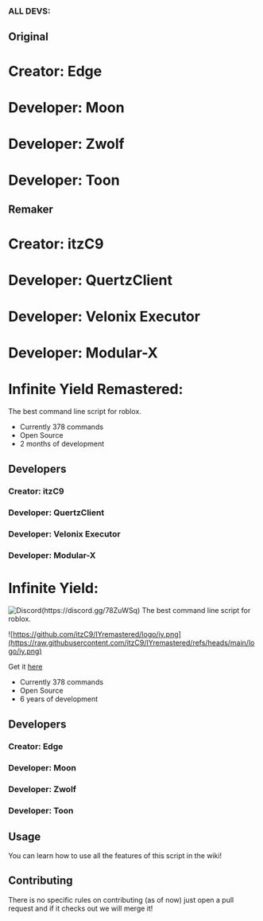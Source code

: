 ### ALL DEVS:
## Original
# Creator: Edge
# Developer: Moon
# Developer: Zwolf
# Developer: Toon

## Remaker
# Creator: itzC9
# Developer: QuertzClient
# Developer: Velonix Executor
# Developer: Modular-X


# Infinite Yield Remastered:
The best command line script for roblox.

 - Currently 378 commands
 - Open Source
 - 2 months of development

## Developers
### Creator: itzC9

### Developer: QuertzClient
### Developer: Velonix Executor
### Developer: Modular-X

# ##############

# Infinite Yield:
![Discord]([https://media.discordapp.net/attachments/338403017894395905/668536741942263808/Discord-Logo-Color.png](https://encrypted-tbn0.gstatic.com/images?q=tbn:ANd9GcTg4faHtKq52_BhPUDKoBiOJPYp8eUikJ-b7MvK6eSPgQ&s))(https://discord.gg/78ZuWSq)
The best command line script for roblox.

![https://github.com/itzC9/IYremastered/logo/iy.png](https://raw.githubusercontent.com/itzC9/IYremastered/refs/heads/main/logo/iy.png)

Get it [here](https://github.com/EdgeIY/infiniteyield/wiki)

 - Currently 378 commands
 - Open Source
 - 6 years of development

## Developers
### Creator: Edge

### Developer: Moon
### Developer: Zwolf
### Developer: Toon


## Usage
You can learn how to use all the features of this script in the wiki!

## Contributing
There is no specific rules on contributing (as of now) just open a pull request and if it checks out we will merge it!
